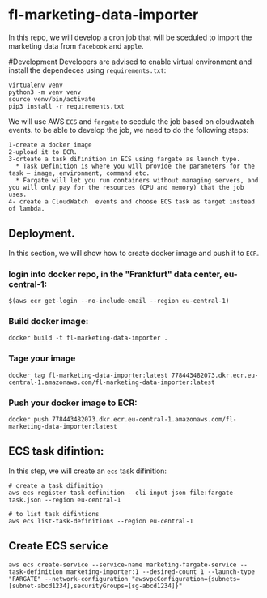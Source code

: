 # fl-marketing-data-importer

In this repo, we will develop a cron job that will be sceduled to import the marketing data from `facebook` and `apple`.

#Development
Developers are advised to enable virtual environment and install the dependeces using `requirements.txt`:
```shell script
virtualenv venv
python3 -m venv venv
source venv/bin/activate
pip3 install -r requirements.txt
```

We will use AWS `ECS` and `fargate` to secdule the job based on cloudwatch events. to be able to develop the job, we need to do the following steps:

```
1-create a docker image
2-upload it to ECR.
3-crteate a task difinition in ECS using fargate as launch type.
  * Task Definition is where you will provide the parameters for the task — image, environment, command etc.
  * Fargate will let you run containers without managing servers, and you will only pay for the resources (CPU and memory) that the job uses.
4- create a CloudWatch  events and choose ECS task as target instead of lambda.

```

## Deployment.
In this section, we will show how to create docker image and push it to `ECR`.

### login into docker repo, in the "Frankfurt" data center, eu-central-1:
```
$(aws ecr get-login --no-include-email --region eu-central-1)
```

### Build docker image:
```
docker build -t fl-marketing-data-importer .
```

### Tage your image
```
docker tag fl-marketing-data-importer:latest 778443482073.dkr.ecr.eu-central-1.amazonaws.com/fl-marketing-data-importer:latest
```

### Push your docker image to ECR:
```
docker push 778443482073.dkr.ecr.eu-central-1.amazonaws.com/fl-marketing-data-importer:latest
```
## ECS task difintion:
In this step, we will create an `ecs` task difinition:


```
# create a task difinition
aws ecs register-task-definition --cli-input-json file:fargate-task.json --region eu-central-1

# to list task difintions
aws ecs list-task-definitions --region eu-central-1

```

## Create ECS service
```
aws ecs create-service --service-name marketing-fargate-service --task-definition marketing-importer:1 --desired-count 1 --launch-type "FARGATE" --network-configuration "awsvpcConfiguration={subnets=[subnet-abcd1234],securityGroups=[sg-abcd1234]}"

```
